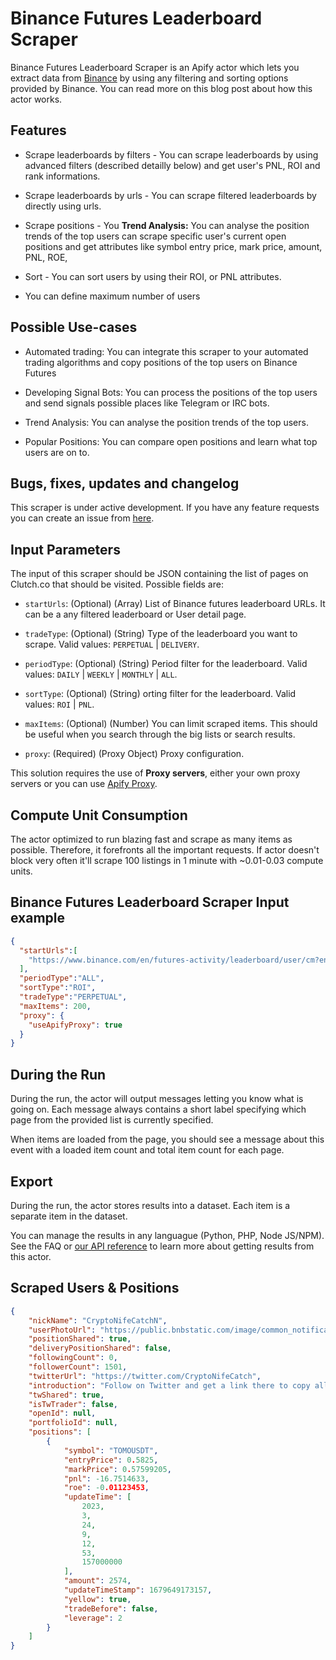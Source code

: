 # Binance Futures Leaderboard Scraper

Binance Futures Leaderboard Scraper is an Apify actor which lets you extract data from [Binance](https://www.binance.com/en/futures-activity/leaderboard) by using any filtering and sorting options provided by Binance. You can read more on this blog post about how this actor works.

## Features

-   Scrape leaderboards by filters - You can scrape leaderboards by using advanced filters (described detailly below) and get user's PNL, ROI and rank informations.

-   Scrape leaderboards by urls - You can scrape filtered leaderboards by directly using urls.

-   Scrape positions - You **Trend Analysis:** You can analyse the position trends of the top users can scrape specific user's current open positions and get attributes like symbol entry price, mark price, amount, PNL, ROE,

-   Sort - You can sort users by using their ROI, or PNL attributes.

-   You can define maximum number of users

## Possible Use-cases

-   Automated trading: You can integrate this scraper to your automated trading algorithms and copy positions of the top users on Binance Futures

-   Developing Signal Bots: You can process the positions of the top users and send signals possible places like Telegram or IRC bots.

-   Trend Analysis: You can analyse the position trends of the top users.

-   Popular Positions: You can compare open positions and learn what top users are on to.

## Bugs, fixes, updates and changelog

This scraper is under active development. If you have any feature requests you can create an issue from [here](https://github.com/epctex/binance-futures-leaderboard-scraper/issues).


## Input Parameters

The input of this scraper should be JSON containing the list of pages on Clutch.co that should be visited. Possible fields are:

- `startUrls`: (Optional) (Array) List of Binance futures leaderboard URLs. It can be a any filtered leaderboard or User detail page.

- `tradeType`: (Optional) (String) Type of the leaderboard you want to scrape. Valid values: `PERPETUAL` \| `DELIVERY`.

- `periodType`: (Optional) (String) Period filter for the leaderboard. Valid values: `DAILY` \| `WEEKLY` \| `MONTHLY` \| `ALL`.

- `sortType`: (Optional) (String) orting filter for the leaderboard. Valid values: `ROI` \| `PNL`.

- `maxItems`: (Optional) (Number) You can limit scraped items. This should be useful when you search through the big lists or search results.

- `proxy`: (Required) (Proxy Object) Proxy configuration.

This solution requires the use of **Proxy servers**, either your own proxy servers or you can use <a href="https://www.apify.com/docs/proxy">Apify Proxy</a>.

## Compute Unit Consumption

The actor optimized to run blazing fast and scrape as many items as possible. Therefore, it forefronts all the important requests. If actor doesn't block very often it'll scrape 100 listings in 1 minute with ~0.01-0.03 compute units.

## Binance Futures Leaderboard Scraper Input example

```json
{
  "startUrls":[
    "https://www.binance.com/en/futures-activity/leaderboard/user/cm?encryptedUid=708A41D98F05FD23F8423AB41514E489"
  ],
  "periodType":"ALL",
  "sortType":"ROI",
  "tradeType":"PERPETUAL",
  "maxItems": 200,
  "proxy": {
    "useApifyProxy": true
  }
}
```

## During the Run

During the run, the actor will output messages letting you know what is going on. Each message always contains a short label specifying which page from the provided list is currently specified.

When items are loaded from the page, you should see a message about this event with a loaded item count and total item count for each page.

## Export

During the run, the actor stores results into a dataset. Each item is a separate item in the dataset.

You can manage the results in any languague (Python, PHP, Node JS/NPM). See the FAQ or <a href="https://www.apify.com/docs/api" target="blank">our API reference</a> to learn more about getting results from this actor.

## Scraped Users & Positions

```json
{
	"nickName": "CryptoNifeCatchN",
	"userPhotoUrl": "https://public.bnbstatic.com/image/common_notification/20211230/f6305dee-e00e-4bfe-9d13-3073ad8eb565.png",
	"positionShared": true,
	"deliveryPositionShared": false,
	"followingCount": 0,
	"followerCount": 1501,
	"twitterUrl": "https://twitter.com/CryptoNifeCatch",
	"introduction": "Follow on Twitter and get a link there to copy all my trades",
	"twShared": true,
	"isTwTrader": false,
	"openId": null,
	"portfolioId": null,
	"positions": [
		{
			"symbol": "TOMOUSDT",
			"entryPrice": 0.5825,
			"markPrice": 0.57599205,
			"pnl": -16.7514633,
			"roe": -0.01123453,
			"updateTime": [
				2023,
				3,
				24,
				9,
				12,
				53,
				157000000
			],
			"amount": 2574,
			"updateTimeStamp": 1679649173157,
			"yellow": true,
			"tradeBefore": false,
			"leverage": 2
		}
	]
}
```
